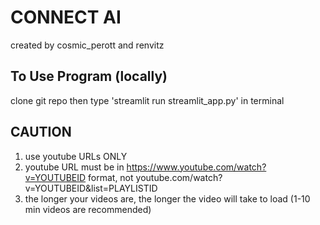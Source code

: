 # CONNECT AI
created by cosmic_perott and renvitz

## To Use Program (locally)
clone git repo
then type 'streamlit run streamlit_app.py' in terminal

## CAUTION
1. use youtube URLs ONLY
2. youtube URL must be in https://www.youtube.com/watch?v=YOUTUBEID format, not youtube.com/watch?v=YOUTUBEID&list=PLAYLISTID
3. the longer your videos are, the longer the video will take to load (1-10 min videos are recommended)
